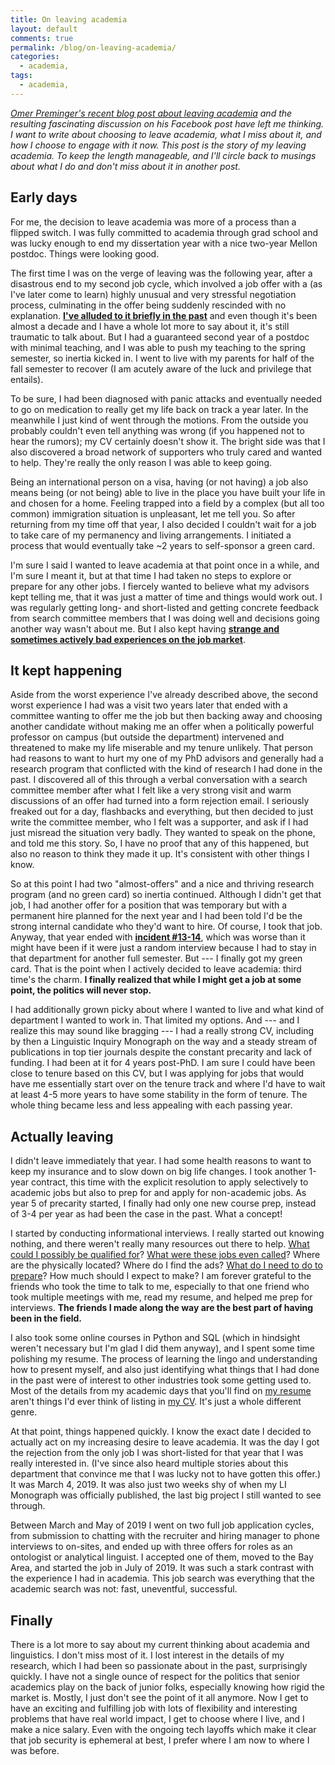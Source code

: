 ```yaml
---
title: On leaving academia
layout: default
comments: true
permalink: /blog/on-leaving-academia/
categories:
  - academia,
tags:
  - academia,
---
```


*[Omer Preminger's recent blog post about leaving academia](https://preminger.xyz/posts/some-random-reflections-on-leaving-academia) and the resulting fascinating discussion on his Facebook post have left me thinking. I want to write about choosing to leave academia, what I miss about it, and how I choose to engage with it now. This post is the story of my leaving academia. To keep the length manageable, and I'll circle back to musings about what I do and don't miss about it in another post.*


## Early days

For me, the decision to leave academia was more of a process than a flipped switch. I was fully committed to academia through grad school and was lucky enough to end my dissertation year with a nice two-year Mellon postdoc. Things were looking good.

The first time I was on the verge of leaving was the following year, after a disastrous end to my second job cycle, which involved a job offer with a (as I've later come to learn) highly unusual and very stressful negotiation process, culminating in the offer being suddenly rescinded with no explanation. [**I've alluded to it briefly in the past**](https://hkotek.com/blog/my-academic-journey/) and even though it's been almost a decade and I have a whole lot more to say about it, it's still traumatic to talk about. But I had a guaranteed second year of a postdoc with minimal teaching, and I was able to push my teaching to the spring semester, so inertia kicked in. I went to live with my parents for half of the fall semester to recover (I am acutely aware of the luck and privilege that entails).

To be sure, I had been diagnosed with panic attacks and eventually needed to go on medication to really get my life back on track a year later. In the meanwhile I just kind of went through the motions. From the outside you probably couldn't even tell anything was wrong (if you happened not to hear the rumors); my CV certainly doesn't show it. The bright side was that I also discovered a broad network of supporters who truly cared and wanted to help. They're really the only reason I was able to keep going.

Being an international person on a visa, having (or not having) a job also means being (or not being) able to live in the place you have built your life in and chosen for a home. Feeling trapped into a field by a complex (but all too common) immigration situation is unpleasant, let me tell you. So after returning from my time off that year, I also decided I couldn't wait for a job to take care of my permanency and living arrangements. I initiated a process that would eventually take ~2 years to self-sponsor a green card. 

I'm sure I said I wanted to leave academia at that point once in a while, and I'm sure I meant it, but at that time I had taken no steps to explore or prepare for any other jobs. I fiercely wanted to believe what my advisors kept telling me, that it was just a matter of time and things would work out. I was regularly getting long- and short-listed and getting concrete feedback from search committee members that I was doing well and decisions going another way wasn't about me. But I also kept having [**strange and sometimes actively bad experiences on the job market**](https://hkotek.com/blog/academic-campus-visit-fails/). 


## It kept happening 

Aside from the worst experience I've already described above, the second worst experience I had was a visit two years later that ended with a committee wanting to offer me the job but then backing away and choosing another candidate without making me an offer when a politically powerful professor on campus (but outside the department) intervened and threatened to make my life miserable and my tenure unlikely. That person had reasons to want to hurt my one of my PhD advisors and generally had a research program that conflicted with the kind of research I had done in the past. I discovered all of this through a verbal conversation with a search committee member after what I felt like a very strong visit and warm discussions of an offer had turned into a form rejection email. I seriously freaked out for a day, flashbacks and everything, but then decided to just write the committee member, who I felt was a supporter, and ask if I had just misread the situation very badly. They wanted to speak on the phone, and told me this story. So, I have no proof that any of this happened, but also no reason to think they made it up. It's consistent with other things I know. 

So at this point I had two "almost-offers" and a nice and thriving research program (and no green card) so inertia continued. Although I didn't get that job, I had another offer for a position that was temporary but with a permanent hire planned for the next year and I had been told I'd be the strong internal candidate who they'd want to hire. Of course, I took that job. Anyway, that year ended with [**incident #13-14**](https://hkotek.com/blog/academic-campus-visit-fails/), which was worse than it might have been if it were just a random interview because I had to stay in that department for another full semester. But --- I finally got my green card. That is the point when I actively decided to leave academia: third time's the charm. **I finally realized that while I might get a job at some point, the politics will never stop.** 

I had additionally grown picky about where I wanted to live and what kind of department I wanted to work in. That limited my options. And --- and I realize this may sound like bragging --- I had a really strong CV, including by then a Linguistic Inquiry Monograph on the way and a steady stream of publications in top tier journals despite the constant precarity and lack of funding. I had been at it for 4 years post-PhD. I am sure I could have been close to tenure based on this CV, but I was applying for jobs that would have me essentially start over on the tenure track and where I'd have to wait at least 4-5 more years to have some stability in the form of tenure. The whole thing became less and less appealing with each passing year. 


## Actually leaving

I didn't leave immediately that year. I had some health reasons to want to keep my insurance and to slow down on big life changes. I took another 1-year contract, this time with the explicit resolution to apply selectively to academic jobs but also to prep for and apply for non-academic jobs. As year 5 of precarity started, I finally had only one new course prep, instead of 3-4 per year as had been the case in the past. What a concept! 

I started by conducting informational interviews. I really started out knowing nothing, and there weren't really many resources out there to help. [What could I possibly be qualified for](https://hkotek.com/blog/altac-transferable_skills/)? [What were these jobs even called](https://hkotek.com/blog/altac-jobs-for-social-scientists/)? Where are the physically located? Where do I find the ads? [What do I need to do to prepare](https://hkotek.com/blog/altac-get-started-doing-prep/)? How much should I expect to make? I am forever grateful to the friends who took the time to talk to me, especially to that one friend who took multiple meetings with me, read my resume, and helped me prep for interviews. **The friends I made along the way are the best part of having been in the field.** 

I also took some online courses in Python and SQL (which in hindsight weren't necessary but I'm glad I did them anyway), and I spent some time polishing my resume. The process of learning the lingo and understanding how to present myself, and also just identifying what things that I had done in the past were of interest to other industries took some getting used to. Most of the details from my academic days that you'll find on [my resume](https://hkotek.com/KotekResume-2col.pdf) aren't things I'd ever think of listing in [my CV](https://hkotek.com/KotekCV.pdf). It's just a whole different genre. 

At that point, things happened quickly. I know the exact date I decided to actually act on my increasing desire to leave academia. It was the day I got the rejection from the only job I was short-listed for that year that I was really interested in. (I've since also heard multiple stories about this department that convince me that I was lucky not to have gotten this offer.) It was March 4, 2019. It was also just two weeks shy of when my LI Monograph was officially published, the last big project I still wanted to see through. 

Between March and May of 2019 I went on two full job application cycles, from submission to chatting with the recruiter and hiring manager to phone interviews to on-sites, and ended up with three offers for roles as an ontologist or analytical linguist. I accepted one of them, moved to the Bay Area, and started the job in July of 2019. It was such a stark contrast with the experience I had in academia. This job search was everything that the academic search was not: fast, uneventful, successful. 


## Finally 

There is a lot more to say about my current thinking about academia and linguistics. I don't miss most of it. I lost interest in the details of my research, which I had been so passionate about in the past, surprisingly quickly. I have not a single ounce of respect for the politics that senior academics play on the back of junior folks, especially knowing how rigid the market is. Mostly, I just don't see the point of it all anymore. Now I get to have an exciting and fulfilling job with lots of flexibility and interesting problems that have real world impact, I get to choose where I live, and I make a nice salary. Even with the ongoing tech layoffs which make it clear that job security is ephemeral at best, I prefer where I am now to where I was before. 